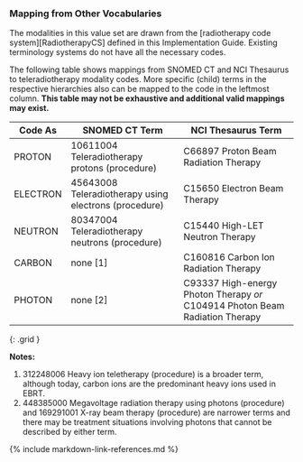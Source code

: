 
### Mapping from Other Vocabularies

The modalities in this value set are drawn from the [radiotherapy code system][RadiotherapyCS] defined in this Implementation Guide. Existing terminology systems do not have all the necessary codes.

The following table shows mappings from SNOMED CT and NCI Thesaurus to teleradiotherapy modality codes. More specific (child) terms in the respective hierarchies also can be mapped to the code in the leftmost column. **This table may not be exhaustive and additional valid mappings may exist.**

| **Code As**    | **SNOMED CT Term**             | **NCI Thesaurus Term**            |
| ---------------|--------------------------------|-----------------------------------|
| PROTON    | 10611004 Teleradiotherapy protons (procedure) | C66897 Proton Beam Radiation Therapy |
| ELECTRON  | 45643008 Teleradiotherapy using electrons (procedure) | C15650 Electron Beam Therapy |
| NEUTRON   | 80347004 Teleradiotherapy neutrons (procedure) | C15440 High-LET Neutron Therapy |
| CARBON    | none [1] | C160816 Carbon Ion Radiation Therapy |
| PHOTON    | none [2] | C93337 High-energy Photon Therapy _or_ C104914 Photon Beam Radiation Therapy |
{: .grid }

**Notes:**

1. 312248006 Heavy ion teletherapy (procedure) is a broader term, although today, carbon ions are the predominant heavy ions used in EBRT.
2. 448385000 Megavoltage radiation therapy using photons (procedure) and 169291001 X-ray beam therapy (procedure) are narrower terms and there may be treatment situations involving photons that cannot be described by either term.

{% include markdown-link-references.md %}
